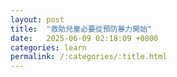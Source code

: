 ```yaml
---
layout: post
title:  "救助兒童必要從預防暴力開始"
date:   2025-06-09 02:18:09 +0800
categories: learn
permalink: /:categories/:title.html
---
```

